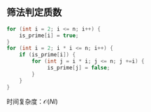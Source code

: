 ## 筛法判定质数
```cpp
for (int i = 2; i <= n; i++) {
    is_prime[i] = true;
}
for (int i = 2; i * i <= n; i++) {
    if (is_prime[i]) {
        for (int j = i * i; j <= n; j +=i) {
             is_prime[j] = false;
        }
    }
}
```

时间复杂度：$\mathcal{O}(N l)$ 

<!--stackedit_data:
eyJoaXN0b3J5IjpbNzQ4MjgzNDYwLC0yMDg4NzQ2NjEyLC0yMD
g4NzQ2NjEyLC0xMjU4OTg1NjgsLTEwNzU0MDU2NTQsLTIwODg3
NDY2MTIsLTEzNzM4MDMzNzcsLTExMDc0NDA1NDhdfQ==
-->
